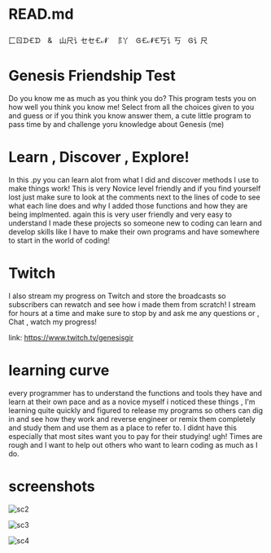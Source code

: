 # READ.md
⼕ㄖᗪ🝗ᗪ & 山尺讠セセ🝗𝓝 ⻏丫 Ꮆ🝗𝓝🝗丂讠丂 Ꮆ讠尺
# Genesis Friendship Test
Do you know me as much as you think you do?
This program tests you on how well you think you know me! Select from all the choices given to you 
and guess or if you think you know answer them, a cute little program to pass time by and challenge yoru knowledge 
about Genesis (me)

# Learn , Discover , Explore!
In this .py you can learn alot from what I did and discover methods I use to make things work! This is very Novice level friendly
and if you find yourself lost just make sure to look at the comments next to the lines of code to see what each line does and why 
I added those functions and how they are being implmented. again this is very user friendly and very easy to understand I made
these projects so someone new to coding can learn and develop skills like I have to make their own programs and have somewhere to
start in the world of coding!

# Twitch
I also stream my progress on Twitch and store the broadcasts so subscribers can rewatch and see how i made them from scratch! I stream for hours
at a time and make sure to stop by and ask me any questions or , Chat , watch my progress!

link: https://www.twitch.tv/genesisgir 
# learning curve
every programmer has to understand the functions and tools they have and learn at their own pace and as a novice myself i noticed these
things , I'm learning quite quickly and figured to release my programs so others can dig in and see how they work and reverse engineer
or remix them completely and study them and use them as a place to refer to. I didnt have this especially that most sites want you to 
pay for their studying! ugh! Times are rough and I want to help out others who want to learn coding as much as I do.
# screenshots
![sc2](https://user-images.githubusercontent.com/87259615/126914643-fe0e70f1-49fb-4b6b-95f7-a22c03705e7e.PNG)

![sc3](https://user-images.githubusercontent.com/87259615/126914723-50268341-6fb6-4ac6-a80b-a1a533759945.PNG)

![sc4](https://user-images.githubusercontent.com/87259615/126914771-f57d06a8-dff5-432d-a677-e7492a8acf59.PNG)
